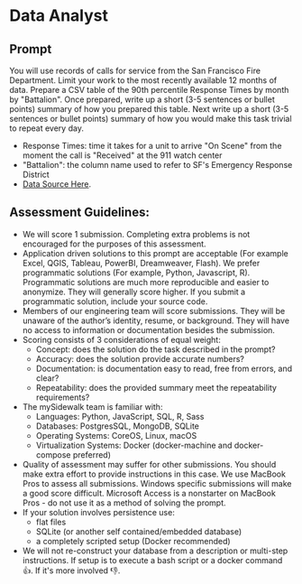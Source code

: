 # Data Analyst

## Prompt
You will use records of calls for service from the San Francisco Fire Department. Limit your work to the most recently available 12 months of data. Prepare a CSV table of the 90th percentile Response Times by month by "Battalion". Once prepared, write up a short (3-5 sentences or bullet points) summary of how you prepared this table. Next write up a short (3-5 sentences or bullet points) summary of how you would make this task trivial to repeat every day.
-  Response Times: time it takes for a unit to arrive "On Scene" from the moment the call is "Received" at the 911 watch center
- "Battalion": the column name used to refer to SF's Emergency Response District
- [Data Source Here](https://data.sfgov.org/Public-Safety/Fire-Department-Calls-for-Service/nuek-vuh3).

## Assessment Guidelines:
* We will score 1 submission. Completing extra problems is not encouraged for the purposes of this assessment.
* Application driven solutions to this prompt are acceptable (For example Excel, QGIS, Tableau, PowerBI, Dreamweaver, Flash). We prefer programmatic solutions (For example, Python, Javascript, R). Programmatic solutions are much more reproducible and easier to anonymize. They will generally score higher. If you submit a programmatic solution, include your source code. 
* Members of our engineering team will score submissions. They will be unaware of the author’s identity, resume, or background. They will have no access to information or documentation besides the submission.
* Scoring consists of 3 considerations of equal weight:
  * Concept: does the solution do the task described in the prompt?
  * Accuracy: does the solution provide accurate numbers?
  * Documentation: is documentation easy to read, free from errors, and clear?
  * Repeatability: does the provided summary meet the repeatability requirements?
* The mySidewalk team is familiar with:
  * Languages: Python, JavaScript, SQL, R, Sass
  * Databases: PostgresSQL, MongoDB, SQLite
  * Operating Systems: CoreOS, Linux, macOS
  * Virtualization Systems: Docker (docker-machine and docker-compose preferred)
* Quality of assessment may suffer for other submissions. You should make extra effort to provide instructions in this case. We use MacBook Pros to assess all submissions. Windows specific submissions will make a good score difficult. Microsoft Access is a nonstarter on MacBook Pros - do not use it as a method of solving the prompt.
* If your solution involves persistence use:
  * flat files
  * SQLite (or another self contained/embedded database)
  * a completely scripted setup (Docker recommended)
* We will not re-construct your database from a description or multi-step instructions. If setup is to execute a bash script or a docker command 👍. If it's more involved 👎.
